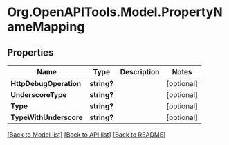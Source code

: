 # Org.OpenAPITools.Model.PropertyNameMapping

## Properties

Name | Type | Description | Notes
------------ | ------------- | ------------- | -------------
**HttpDebugOperation** | **string?** |  | [optional] 
**UnderscoreType** | **string?** |  | [optional] 
**Type** | **string?** |  | [optional] 
**TypeWithUnderscore** | **string?** |  | [optional] 

[[Back to Model list]](../README.md#documentation-for-models) [[Back to API list]](../README.md#documentation-for-api-endpoints) [[Back to README]](../README.md)

